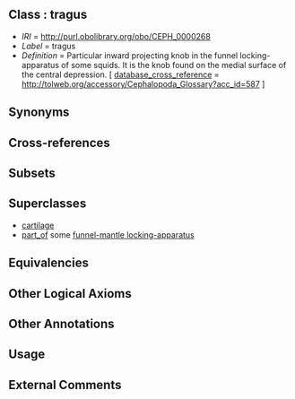 
## Class : tragus

 * *IRI* = http://purl.obolibrary.org/obo/CEPH_0000268
 * *Label* = tragus
 * *Definition* = Particular inward projecting knob in the funnel locking-apparatus of some squids. It is the knob found on the medial surface of the central depression. [ [database_cross_reference](../../ef/oboInOwl#hasDbXref.md) = http://tolweb.org/accessory/Cephalopoda_Glossary?acc_id=587 ]

## Synonyms


## Cross-references


## Subsets


## Superclasses

 * [cartilage](../../UBERON/18/UBERON_0002418.md)
 * [part_of](../../BFO/50/BFO_0000050.md) some [funnel-mantle locking-apparatus](../../CEPH/18/CEPH_0000118.md)

## Equivalencies


## Other Logical Axioms


## Other Annotations


## Usage


## External Comments

